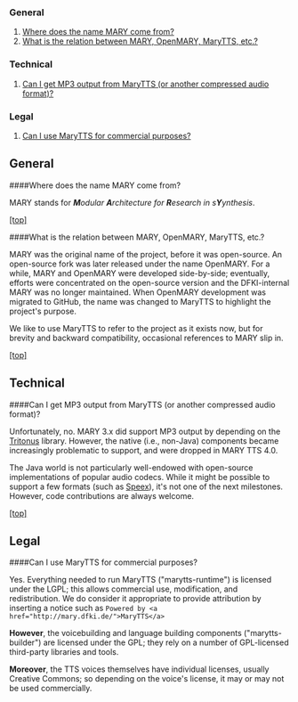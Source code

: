 ### General

1. [Where does the name MARY come from?](#gen1)
2. [What is the relation between MARY, OpenMARY, MaryTTS, etc.?](#gen2)

### Technical

1. [Can I get MP3 output from MaryTTS (or another compressed audio format)?](#tech1)

### Legal

1. [Can I use MaryTTS for commercial purposes?](#leg1)

## General

####<a name="gen1"></a>Where does the name MARY come from?

MARY stands for <i><b>M</b>odular <b>A</b>rchitecture for <b>R</b>esearch in s<b>Y</b>ynthesis</i>.

[\[top\]](#top)

####<a name="gen2"></a>What is the relation between MARY, OpenMARY, MaryTTS, etc.?

MARY was the original name of the project, before it was open-source. 
An open-source fork was later released under the name OpenMARY. 
For a while, MARY and OpenMARY were developed side-by-side; eventually, efforts were concentrated on the open-source version and the DFKI-internal MARY was no longer maintained. 
When OpenMARY development was migrated to GitHub, the name was changed to MaryTTS to highlight the project's purpose. 

We like to use MaryTTS to refer to the project as it exists now, but for brevity and backward compatibility, occasional references to MARY slip in.

[\[top\]](#top)

## Technical

####<a name="tech1"></a>Can I get MP3 output from MaryTTS (or another compressed audio format)?

Unfortunately, no. 
MARY 3.x did support MP3 output by depending on the [Tritonus](http://tritonus.org/) library. 
However, the native (i.e., non-Java) components became increasingly problematic to support, and were dropped in MARY TTS 4.0. 

The Java world is not particularly well-endowed with open-source implementations of popular audio codecs. 
While it might be possible to support a few formats (such as [Speex](https://www.speex.org/)), it's not one of the next milestones. 
However, code contributions are always welcome.

[\[top\]](#top)

## Legal

####<a name="leg1"></a>Can I use MaryTTS for commercial purposes?

Yes. 
Everything needed to run MaryTTS ("marytts-runtime") is licensed under the LGPL; this allows commercial use, modification, and redistribution. 
We do consider it appropriate to provide attribution by inserting a notice such as
``` Powered by <a href="http://mary.dfki.de/">MaryTTS</a> ``` 

**However**, the voicebuilding and language building components ("marytts-builder") are licensed under the GPL; they rely on a number of GPL-licensed third-party libraries and tools. 

**Moreover**, the TTS voices themselves have individual licenses, usually Creative Commons; so depending on the voice's license, it may or may not be used commercially.
